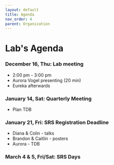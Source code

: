 ```yaml
---
layout: default
title: Agenda
nav_order: 4
parent: Organization
---
```


# Lab's Agenda

### December 16, Thu: Lab meeting
+ 2:00 pm - 3:00 pm
+ Aurora Vogel presenting (20 min)
+ Eureka afterwards

### January 14, Sat: Quarterly Meeting
+ Plan TDB

### January 21, Fri: SRS Registration Deadline
+ Diana & Colin - talks
+ Brandon & Caitlin - posters
+ Aurora - TDB

### March 4 & 5, Fri/Sat: SRS Days
